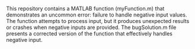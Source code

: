 This repository contains a MATLAB function (myFunction.m) that demonstrates an uncommon error: failure to handle negative input values. The function attempts to process input, but it produces unexpected results or crashes when negative inputs are provided. The bugSolution.m file presents a corrected version of the function that effectively handles negative input.